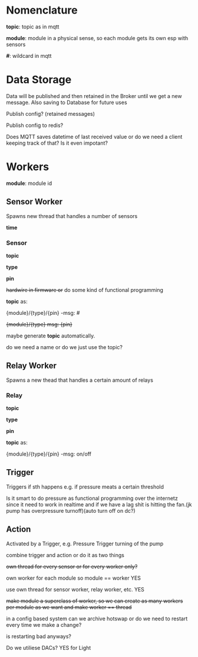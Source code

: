 # Nomenclature
__topic__: topic as in mqtt <p>
__module__: module in a physical sense, so each module gets its own esp with sensors <p>
__#__: wildcard in mqtt <p>

# Data Storage
Data will be published and then retained in the Broker until we get a new message. Also saving to Database for future uses <p>
Publish config? (retained messages) <p>
Publish config to redis? <p>
Does MQTT saves datetime of last received value or do we need a client keeping track of that? Is it even impotant? <p>



# Workers
__module__: module id <p>

## Sensor Worker
Spawns new thread that handles a number of sensors <p>
__time__ <p>

### Sensor
__topic__ <p>
__type__ <p>
__pin__ <p>
~~hardwire in firmware or~~ do some kind of functional programming <p>
__topic__ as: <p>
{module}/{type}/{pin} -msg: # <p>
~~{module}/{type}  msg: {pin}~~ <p>
maybe generate __topic__ automatically. <p>
do we need a name or do we just use the topic? <p>


## Relay Worker
Spawns a new thead that handles a certain amount of relays <p>

### Relay
__topic__ <p>
__type__ <p>
__pin__ <p>

__topic__ as: <p>
{module}/{type}/{pin} -msg: on/off <p>
  
## Trigger
Triggers if sth happens e.g. if pressure meats a certain threshold <p>

Is it smart to do pressure as functional programming over the internetz since it need to work in realtime and if we have a lag shit is hitting the fan.(jk pump has overpressure turnoff)(auto turn off on dc?) <p>

## Action
Activated by a Trigger, e.g. Pressure Trigger turning of the pump <p>


combine trigger and action or do it as two things <p>





  
  
  
~~own thread for every sensor or for every worker only?~~ <p>
own worker for each module so module == worker YES<p>
use own thread for sensor worker, relay worker, etc. YES <p>
~~make module a superclass of worker, so we can create as many workers per module as we want and make worker == thread~~ <p>
in a config based system can we archive hotswap or do we need to restart every time we make a change?<p>
is restarting bad anyways? <p>
Do we utiliese DACs? YES for Light <p> 
